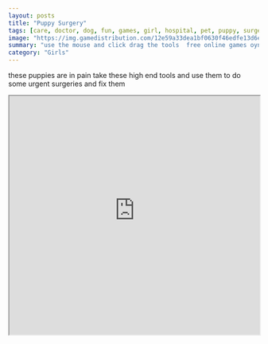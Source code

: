 ```yaml
---
layout: posts
title: "Puppy Surgery"
tags: [care, doctor, dog, fun, games, girl, hospital, pet, puppy, surgery, free, online, games, oyna, game, free, games, play, play, games]
image: "https://img.gamedistribution.com/12e59a33dea1bf0630f46edfe13d6ea2.jpg"
summary: "use the mouse and click drag the tools  free online games oyna game free games play play games"
category: "Girls"
---
```


these puppies are in pain take these high end tools and use them to do some urgent surgeries and fix them

<iframe width="100%" height="480px;" src="https://flash.gamedistribution.com?game=12e59a33dea1bf0630f46edfe13d6ea2"></iframe>